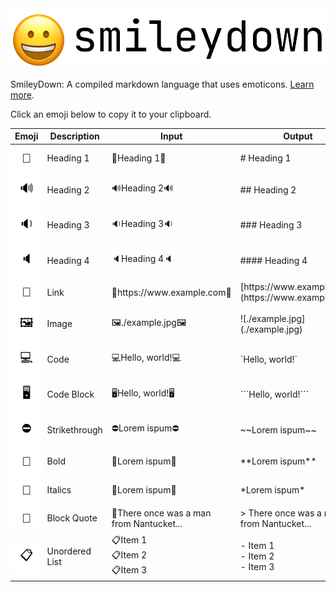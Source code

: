 <div class="text-center mb-5">
  <img class="ms-2 me-2 w-75" src="./logo.png" alt="SmileyDown logo"/>
</div>

<p class="lead text-center">SmileyDown: A compiled markdown language that uses emoticons. <a href="https://www.github.com/willuhm-js/SmileyDown/">Learn more</a>.</p>
<p class="lead text-center mb-5">Click an emoji below to copy it to your clipboard.</p>

<script>
  function copy(e) {
    const temp = document.createElement("textarea");
    temp.value = e;
    document.body.appendChild(temp);
    temp.select();
    navigator.clipboard.writeText(temp.value);
    document.body.removeChild(temp);
  }
</script>
<style>
  .emojiButton {
    border: none;
    padding: 0.7rem;
    background-color: white;
    font-size: 20px;
    margin: 5px;
    width: 100%;
    height: 100%;
    margin: 0;
  }

  .emojiButtonTD:hover {
    background-color: rgba(128, 128, 128, 0.4);
    transition: background-color 0.3s;
  }

  .emojiButton:active, .emojiButtonTD:active {
    background-color: rgba(128, 128, 128, 0.6);
    transition: background-color 0.1s;
  }
</style>
<table id="table" class="table table-bordered align-middle text-center">
  <thead>
    <tr>
      <th scope="col">Emoji</th>
      <th scope="col">Description</th>
      <th scope="col">Input</th>
      <th scope="col">Output</th>
    </tr>
  </thead>
  <tbody>
    <tr>
      <td style="padding: 0px;" class="emojiButtonTD"><button class="emojiButton" onclick="copy(this.innerText)">📣</button></td>
      <td>Heading 1</td>
      <td>📣Heading 1📣</td>
      <td># Heading 1</td>
    </tr>
    <tr>
      <td style="padding: 0px;" class="emojiButtonTD"><button class="emojiButton" onclick="copy(this.innerText)">🔊</button></td>
      <td>Heading 2</td>
      <td>🔊Heading 2🔊</td>
      <td>## Heading 2</td>
    </tr>
    <tr>
      <td style="padding: 0px;" class="emojiButtonTD"><button class="emojiButton" onclick="copy(this.innerText)">🔉</button></td>
      <td>Heading 3</td>
      <td>🔉Heading 3🔉</td>
      <td>### Heading 3</td>
    </tr>
    <tr>
      <td style="padding: 0px;" class="emojiButtonTD"><button class="emojiButton" onclick="copy(this.innerText)">🔈</button></td>
      <td>Heading 4</td>
      <td>🔈Heading 4🔈</td>
      <td>#### Heading 4</td>
    </tr>
    <tr>
      <td style="padding: 0px;" class="emojiButtonTD"><button class="emojiButton" onclick="copy(this.innerText)">🔗</button></td>
      <td>Link</td>
      <td>🔗https://www.example.com🔗</td>
      <td>[https://www.example.com](https://www.example.com)</td>
    </tr>
    <tr>
      <td style="padding: 0px;" class="emojiButtonTD"><button class="emojiButton" onclick="copy(this.innerText)">🖼</button></td>
      <td>Image</td>
      <td>🖼./example.jpg🖼</td>
      <td>![./example.jpg](./example.jpg)</td>
    </tr>
    <tr>
      <td style="padding: 0px;" class="emojiButtonTD"><button class="emojiButton" onclick="copy(this.innerText)">💻</button></td>
      <td>Code</td>
      <td>💻Hello, world!💻</td>
      <td>`Hello, world!`</td>
    </tr>
    <tr>
      <td style="padding: 0px;" class="emojiButtonTD"><button class="emojiButton" onclick="copy(this.innerText)">🖥</button></td>
      <td>Code Block</td>
      <td>🖥Hello, world!🖥</td>
      <td>```Hello, world!```</td>
    </tr>
    <tr>
      <td style="padding: 0px;" class="emojiButtonTD"><button class="emojiButton" onclick="copy(this.innerText)">⛔</button></td>
      <td>Strikethrough</td>
      <td>⛔Lorem ispum⛔</td>
      <td>~~Lorem ispum~~</td>
    </tr>
    <tr>
      <td style="padding: 0px;" class="emojiButtonTD"><button class="emojiButton" onclick="copy(this.innerText)">🦍</button></td>
      <td>Bold</td>
      <td>🦍Lorem ispum🦍</td>
      <td>**Lorem ispum**</td>
    </tr>
    <tr>
      <td style="padding: 0px;" class="emojiButtonTD"><button class="emojiButton" onclick="copy(this.innerText)">🎩</button></td>
      <td>Italics</td>
      <td>🎩Lorem ispum🎩</td>
      <td>*Lorem ispum*</td>
    </tr>
    <tr>
      <td style="padding: 0px;" class="emojiButtonTD"><button class="emojiButton" onclick="copy(this.innerText)">📜</button></td>
      <td>Block Quote</td>
      <td>📜There once was a man from Nantucket...</td>
      <td>&gt; There once was a man from Nantucket...</td>
    </tr>
    <tr>
      <td style="padding: 0px;" class="emojiButtonTD"><button class="emojiButton" onclick="copy(this.innerText)">📋</button></td>
      <td>Unordered List</td>
      <td>
        📋Item 1<br />
        📋Item 2<br />
        📋Item 3
      </td>
      <td>
        - Item 1<br />
        - Item 2<br />
        - Item 3
      </td>
    </tr>
  </tbody>
</table>
